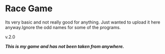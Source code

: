# Race Game
Its very basic and not really good for anything. Just wanted to upload it here anyway.Ignore the odd names for some of the programs.


v.2.0

***This is my game and has not been taken from anywhere.***


